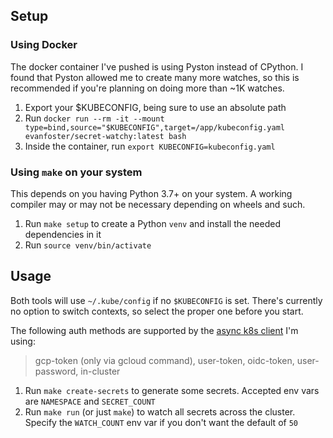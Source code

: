 ## Setup

### Using Docker

The docker container I've pushed is using Pyston instead of CPython. I found that Pyston allowed me to create many more watches, so this is recommended if you're planning on doing more than ~1K watches.

1. Export your $KUBECONFIG, being sure to use an absolute path
1. Run `docker run --rm -it --mount type=bind,source="$KUBECONFIG",target=/app/kubeconfig.yaml evanfoster/secret-watchy:latest bash`
1. Inside the container, run `export KUBECONFIG=kubeconfig.yaml`

### Using `make` on your system

This depends on you having Python 3.7+ on your system. A working compiler may or may not be necessary depending on wheels and such.

1. Run `make setup` to create a Python `venv` and install the needed dependencies in it
1. Run `source venv/bin/activate`

## Usage

Both tools will use `~/.kube/config` if no `$KUBECONFIG` is set. There's currently no option to switch contexts, so select the proper one before you start.

The following auth methods are supported by the [async k8s client](https://github.com/tomplus/kubernetes_asyncio) I'm using:
> gcp-token (only via gcloud command), user-token, oidc-token, user-password, in-cluster

1. Run `make create-secrets` to generate some secrets. Accepted env vars are `NAMESPACE` and `SECRET_COUNT`
1. Run `make run` (or just `make`) to watch all secrets across the cluster. Specify the `WATCH_COUNT` env var if you don't want the default of `50`

